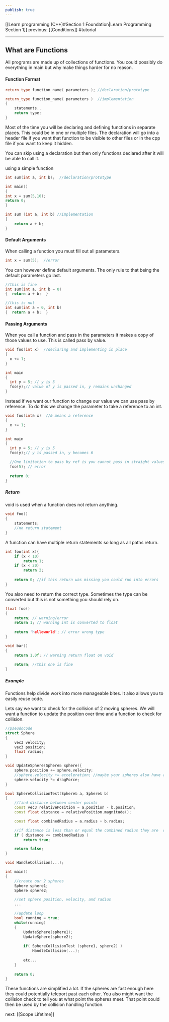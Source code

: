 ```yaml
---
publish: true
---
```

[[Learn programming (C++)#Section 1 Foundation|Learn Programming Section 1]]  previous: [[Conditions]]  #tutorial 

---
## What are Functions
All programs are made up of collections of functions. You could possibly do everything in main but why make things harder for no reason.

#### Function Format
```cpp
return_type function_name( parameters ); //declaration/prototype

return_type function_name( parameters )  //implementation
{
	statements..
	return type;
}
```

Most of the time you will be declaring and defining functions in separate places. This could be in one or multiple files. The declaration will go into a header file if you want that function to be visible to other files or in the cpp file if you want to keep it hidden.

You can skip using a declaration but then only functions declared after it will be able to call it.

using a simple function
```cpp
int sum(int a, int b);  //declaration/prototype

int main()
{
int x = sum(5,10);
return 0;
}

int sum (int a, int b) //implementation
{
	return a + b;
}
```

#### Default Arguments

When calling a function you must fill out all parameters.
```cpp
int x = sum(5);  //error
```

You can however define default arguments. The only rule to that being the default parameters go last.
```cpp
//this is fine
int sum(int a, int b = 0)
{  return a + b;  }

//this is not
int sum(int a = 0, int b)
{  return a + b;  }
```

#### Passing Arguments 
When you call a function and pass in the parameters it makes a copy of those values to use. This is called pass by value.
```cpp
void foo(int x)  //declaring and implementing in place
{
  x += 1;
}

int main
{
  int y = 5; // y is 5
  foo(y);// value of y is passed in, y remains unchanged
}
```

Instead if we want our function to change our value we can use pass by reference. To do this we change the parameter to take a reference to an int.
```cpp
void foo(int& x)  //& means a reference 
{
  x += 1;
}

int main
{
  int y = 5; // y is 5
  foo(y);// y is passed in, y becomes 6

  //One limitation to pass by ref is you cannot pass in straight values.
  foo(5); // error
  
  return 0;
}
```

##### Return 
void is used when a function does not return anything.
```cpp
void foo()
{
	statements;
	//no return statement
}
```

A function can have multiple return statements so long as all paths return. 
```cpp
int foo(int x){
	if (x < 10)
		return 1;
	if (x < 20)
		return 2;
	
	return 0; //if this return was missing you could run into errors
}
```

You also need to return the correct type. Sometimes the type can be converted but this is not something you should rely on.
```cpp
float foo()
{
	return; // warning/error
	return 1; // warning int is converted to float
	
	return 'helloworld'; // error wrong type
}

void bar()
{
	return 1.0f; // warning return float on void
	
	return; //this one is fine
}
```


##### Example
Functions help divide work into more manageable bites. It also allows you to easily reuse code.

Lets say we want to check for the collision of 2 moving spheres. We will want a function to update the position over time and a function to check for collision.
```cpp
//pseudocode
struct Sphere
{
	vec3 velocity;
	vec3 position;
	float radius;
}

void UpdateSphere(Sphere& sphere){
	sphere.position += sphere.velocity;
	//sphere.velocity += acceleration; //maybe your spheres also have acceleration too
	sphere.velocity *= dragForce;
}

bool SphereCollisionTest(Sphere& a, Sphere& b)
{
	//find distance between center points
	const vec3 relativePosition = a.position - b.position;
	const float distance = relativePosition.magnitude();

	const float combinedRadius = a.radius + b.radius;

	//if distance is less than or equal the combined radius they are  colliding
	if ( distance <= combinedRadius )	
		return true;

	return false;
}

void HandleCollision(...);

int main()
{
	//create our 2 spheres
	Sphere sphere1;
	Sphere sphere2;

	//set sphere position, velocity, and radius
	...

	//update loop
	bool running = true;
	while(running)
	{
		UpdateSphere(sphere1);
		UpdateSphere(sphere2);
		
		if( SphereCollisionTest (sphere1, sphere2) )
			HandleCollision(...);
		
		etc...
	}
	
	return 0;
}
```

These functions are simplified a lot. If the spheres are fast enough here they could potentially teleport past each other. You also might want the collision check to tell you at what point the spheres meet. That point could then be used by the collision handling function.



next: [[Scope Lifetime]] 
